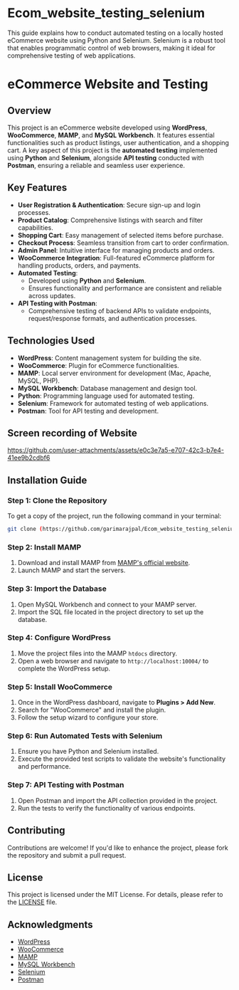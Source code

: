 # Ecom_website_testing_selenium
This guide explains how to conduct automated testing on a locally hosted eCommerce website using Python and Selenium. 
Selenium is a robust tool that enables programmatic control of web browsers, making it ideal for comprehensive testing of web applications.

# eCommerce Website and Testing

## Overview

This project is an eCommerce website developed using **WordPress**, **WooCommerce**, **MAMP**, and **MySQL Workbench**. It features essential functionalities such as product listings, user authentication, and a shopping cart. A key aspect of this project is the **automated testing** implemented using **Python** and **Selenium**, alongside **API testing** conducted with **Postman**, ensuring a reliable and seamless user experience.


## Key Features

- **User Registration & Authentication**: Secure sign-up and login processes.
- **Product Catalog**: Comprehensive listings with search and filter capabilities.
- **Shopping Cart**: Easy management of selected items before purchase.
- **Checkout Process**: Seamless transition from cart to order confirmation.
- **Admin Panel**: Intuitive interface for managing products and orders.
- **WooCommerce Integration**: Full-featured eCommerce platform for handling products, orders, and payments.
- **Automated Testing**: 
  - Developed using **Python** and **Selenium**.
  - Ensures functionality and performance are consistent and reliable across updates.
- **API Testing with Postman**: 
  - Comprehensive testing of backend APIs to validate endpoints, request/response formats, and authentication processes.

## Technologies Used

- **WordPress**: Content management system for building the site.
- **WooCommerce**: Plugin for eCommerce functionalities.
- **MAMP**: Local server environment for development (Mac, Apache, MySQL, PHP).
- **MySQL Workbench**: Database management and design tool.
- **Python**: Programming language used for automated testing.
- **Selenium**: Framework for automated testing of web applications.
- **Postman**: Tool for API testing and development.

## Screen recording of Website

https://github.com/user-attachments/assets/e0c3e7a5-e707-42c3-b7e4-41ee9b2cdbf6


## Installation Guide

### Step 1: Clone the Repository
To get a copy of the project, run the following command in your terminal:
```bash
git clone (https://github.com/garimarajpal/Ecom_website_testing_selenium)
```

### Step 2: Install MAMP
1. Download and install MAMP from [MAMP's official website](https://www.mamp.info/).
2. Launch MAMP and start the servers.

### Step 3: Import the Database
1. Open MySQL Workbench and connect to your MAMP server.
2. Import the SQL file located in the project directory to set up the database.

### Step 4: Configure WordPress
1. Move the project files into the MAMP `htdocs` directory.
2. Open a web browser and navigate to `http://localhost:10004/` to complete the WordPress setup.

### Step 5: Install WooCommerce
1. Once in the WordPress dashboard, navigate to **Plugins > Add New**.
2. Search for "WooCommerce" and install the plugin.
3. Follow the setup wizard to configure your store.

### Step 6: Run Automated Tests with Selenium
1. Ensure you have Python and Selenium installed.
2. Execute the provided test scripts to validate the website's functionality and performance.

### Step 7: API Testing with Postman
1. Open Postman and import the API collection provided in the project.
2. Run the tests to verify the functionality of various endpoints.


## Contributing

Contributions are welcome! If you'd like to enhance the project, please fork the repository and submit a pull request.

## License

This project is licensed under the MIT License. For details, please refer to the [LICENSE](LICENSE) file.

## Acknowledgments

- [WordPress](https://wordpress.org/)
- [WooCommerce](https://woocommerce.com/)
- [MAMP](https://www.mamp.info/)
- [MySQL Workbench](https://www.mysql.com/products/workbench/)
- [Selenium](https://www.selenium.dev/)
- [Postman](https://www.postman.com/)
